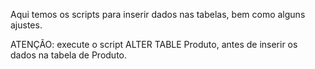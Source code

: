 Aqui temos os scripts para inserir dados nas tabelas, bem como alguns ajustes.

ATENÇÃO: execute o script ALTER TABLE Produto, antes de inserir os dados na tabela de Produto.
